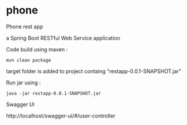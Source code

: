 # phone
Phone rest app

a Spring Boot RESTful Web Service application

Code build using maven :

```
mvn clean package
```
target folder is added to project containg "restapp-0.0.1-SNAPSHOT.jar" 

Run jar using :
```
java -jar restapp-0.0.1-SNAPSHOT.jar
```


Swagger UI

http://localhost/swagger-ui/#/user-controller


